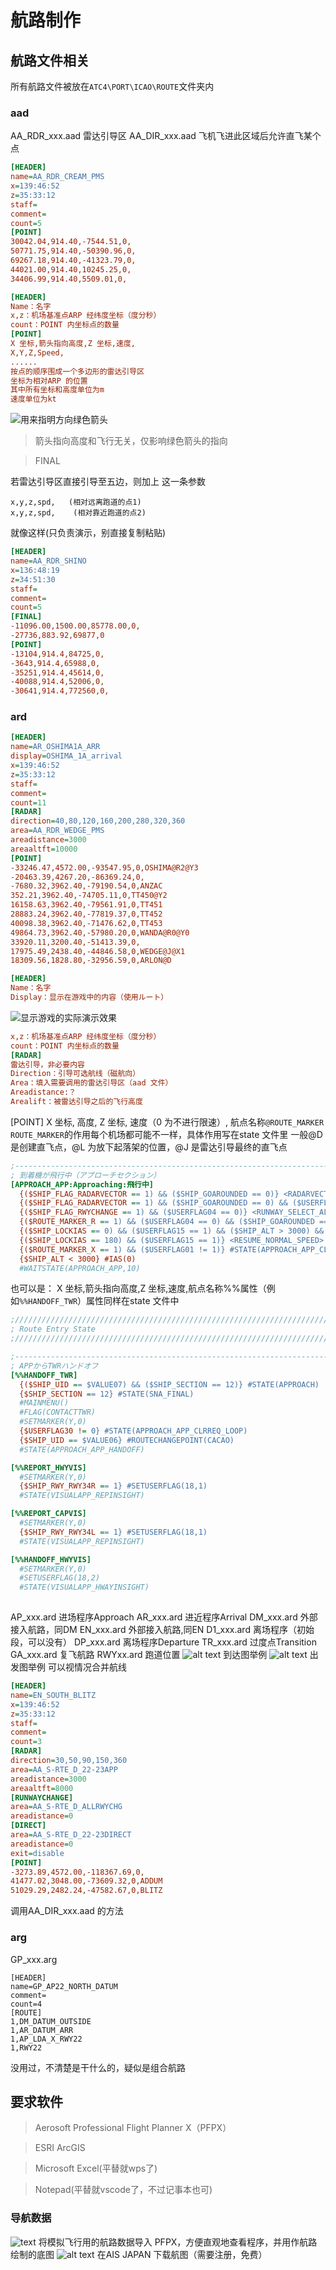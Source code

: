 # 航路制作
## 航路文件相关
所有航路文件被放在```ATC4\PORT\ICAO\ROUTE```文件夹内
### aad
AA_RDR_xxx.aad 
雷达引导区 
AA_DIR_xxx.aad 
飞机飞进此区域后允许直飞某个点 
```ini
[HEADER]
name=AA_RDR_CREAM_PMS
x=139:46:52
z=35:33:12
staff=
comment=
count=5
[POINT]
30042.04,914.40,-7544.51,0,
50771.75,914.40,-50390.96,0,
69267.18,914.40,-41323.79,0,
44021.00,914.40,10245.25,0,
34406.99,914.40,5509.01,0,
```
```ini
[HEADER] 
Name：名字 
x,z：机场基准点ARP 经纬度坐标（度分秒） 
count：POINT 内坐标点的数量 
[POINT] 
X 坐标,箭头指向高度,Z 坐标,速度, 
X,Y,Z,Speed, 
...... 
按点的顺序围成一个多边形的雷达引导区 
坐标为相对ARP 的位置 
其中所有坐标和高度单位为m 
速度单位为kt
```
![用来指明方向绿色箭头](./图片/箭头.png)
> 箭头指向高度和飞行无关，仅影响绿色箭头的指向

> FINAL

若雷达引导区直接引导至五边，则加上
这一条参数 
```
x,y,z,spd,   (相对远离跑道的点1) 
x,y,z,spd,    (相对靠近跑道的点2) 
```
就像这样(只负责演示，别直接复制粘贴)
```ini
[HEADER]
name=AA_RDR_SHINO
x=136:48:19
z=34:51:30
staff=
comment=
count=5
[FINAL]
-11096.00,1500.00,85778.00,0,
-27736,883.92,69877,0
[POINT]
-13104,914.4,84725,0,
-3643,914.4,65988,0,
-35251,914.4,45614,0,
-40088,914.4,52006,0,
-30641,914.4,772560,0,
```
### ard
```ini
[HEADER]
name=AR_OSHIMA1A_ARR
display=OSHIMA_1A_arrival
x=139:46:52
z=35:33:12
staff=
comment=
count=11
[RADAR]
direction=40,80,120,160,200,280,320,360
area=AA_RDR_WEDGE_PMS
areadistance=3000
areaaltft=10000
[POINT]
-33246.47,4572.00,-93547.95,0,OSHIMA@R2@Y3
-20463.39,4267.20,-86369.24,0,
-7680.32,3962.40,-79190.54,0,ANZAC
352.21,3962.40,-74705.11,0,TT450@Y2
16158.63,3962.40,-79561.91,0,TT451
28883.24,3962.40,-77819.37,0,TT452
40098.38,3962.40,-71476.62,0,TT453
49864.73,3962.40,-57980.20,0,WANDA@R0@Y0
33920.11,3200.40,-51413.39,0,
17975.49,2438.40,-44846.58,0,WEDGE@J@X1
18309.56,1828.80,-32956.59,0,ARLON@D
```
```ini
[HEADER] 
Name：名字 
Display：显示在游戏中的内容（使用ルート）
```
![显示游戏的实际演示效果](图片/指挥条.png)
```ini
x,z：机场基准点ARP 经纬度坐标（度分秒） 
count：POINT 内坐标点的数量 
[RADAR] 
雷达引导，非必要内容 
Direction：引导可选航线（磁航向） 
Area：填入需要调用的雷达引导区（aad 文件） 
Areadistance:？ 
Arealift：被雷达引导之后的飞行高度
```
[POINT] 
X 坐标,  高度, Z 坐标,  速度（0 为不进行限速）,  航点名称```@ROUTE_MARKER``` ```ROUTE_MARKER```的作用每个机场都可能不一样，具体作用写在state 文件里 一般@D 是创建直飞点，@L 为放下起落架的位置，@J 是雷达引导最终的直飞点
```Ini
;------------------------------------------------------------------------------------------------------------------------------------------------------
; 到着機が飛行中（アプローチセクション）
[APPROACH_APP:Approaching:飛行中]
  {($SHIP_FLAG_RADARVECTOR == 1) && ($SHIP_GOAROUNDED == 0)} <RADARVECTOR_SELECT>
  {($SHIP_FLAG_RADARVECTOR == 1) && ($SHIP_GOAROUNDED == 0) && ($USERFLAG01 == 1)} <FINALAPPROACH>
  {($SHIP_FLAG_RWYCHANGE == 1) && ($USERFLAG04 == 0)} <RUNWAY_SELECT_ALL>
  {($ROUTE_MARKER_R == 1) && ($USERFLAG04 == 0) && ($SHIP_GOAROUNDED == 1)} <RUNWAY_SELECT_GA>
  {($SHIP_LOCKIAS == 0) && ($USERFLAG15 == 1) && ($SHIP_ALT > 3000) && ($SHIP_ALT < 10000)} <REDUCE_SPEED_180>
  {($SHIP_LOCKIAS == 180) && ($USERFLAG15 == 1)} <RESUME_NORMAL_SPEED>
  {($ROUTE_MARKER_X == 1) && ($USERFLAG01 != 1)} #STATE(APPROACH_APP_CLR)
  {$SHIP_ALT < 3000} #IAS(0)
  #WAITSTATE(APPROACH_APP,10)
```
也可以是： 
X 坐标,箭头指向高度,Z 坐标,速度,航点名称%%属性（例如```%%HANDOFF_TWR```）属性同样在state 文件中
```ini
;//////////////////////////////////////////////////////////////////////////////////////////////////////////////////////////////////////////////////////
; Route Entry State
;//////////////////////////////////////////////////////////////////////////////////////////////////////////////////////////////////////////////////////

;------------------------------------------------------------------------------------------------------------------------------------------------------
; APPからTWRハンドオフ
[%%HANDOFF_TWR]
  {($SHIP_UID == $VALUE07) && ($SHIP_SECTION == 12)} #STATE(APPROACH)
  {$SHIP_SECTION == 12} #STATE(SNA_FINAL)
  #MAINMENU()
  #FLAG(CONTACTTWR)
  #SETMARKER(Y,0)
  {$USERFLAG30 != 0} #STATE(APPROACH_APP_CLRREQ_LOOP)
  {$SHIP_UID == $VALUE06} #ROUTECHANGEPOINT(CACAO)
  #STATE(APPROACH_APP_HANDOFF)

[%%REPORT_HWYVIS]
  #SETMARKER(Y,0)
  {$SHIP_RWY_RWY34R == 1} #SETUSERFLAG(18,1)
  #STATE(VISUALAPP_REPINSIGHT)

[%%REPORT_CAPVIS]
  #SETMARKER(Y,0)
  {$SHIP_RWY_RWY34L == 1} #SETUSERFLAG(18,1)
  #STATE(VISUALAPP_REPINSIGHT)

[%%HANDOFF_HWYVIS]
  #SETMARKER(Y,0)
  #SETUSERFLAG(18,2)
  #STATE(VISUALAPP_HWAYINSIGHT)
  
```
AP_xxx.ard 
进场程序Approach 
AR_xxx.ard 
进近程序Arrival 
DM_xxx.ard 
外部接入航路，同DM 
EN_xxx.ard 
外部接入航路,同EN 
D1_xxx.ard 
离场程序（初始段，可以没有） 
DP_xxx.ard 
离场程序Departure 
TR_xxx.ard 
过度点Transition 
GA_xxx.ard 
复飞航路 
RWYxx.ard 
跑道位置 
![alt text](图片/航路0.png)
到达图举例 
![alt text](图片/航路2.png)
出发图举例 
可以视情况合并航线
```ini
[HEADER]
name=EN_SOUTH_BLITZ
x=139:46:52
z=35:33:12
staff=
comment=
count=3
[RADAR]
direction=30,50,90,150,360
area=AA_S-RTE_D_22-23APP
areadistance=3000
areaaltft=8000
[RUNWAYCHANGE]
area=AA_S-RTE_D_ALLRWYCHG
areadistance=0
[DIRECT]
area=AA_S-RTE_D_22-23DIRECT
areadistance=0
exit=disable
[POINT]
-3273.89,4572.00,-118367.69,0,
41477.02,3048.00,-73609.32,0,ADDUM
51029.29,2482.24,-47582.67,0,BLITZ
```
调用AA_DIR_xxx.aad 的方法
### arg
GP_xxx.arg
```
[HEADER]
name=GP_AP22_NORTH_DATUM
comment=
count=4
[ROUTE]
1,DM_DATUM_OUTSIDE
1,AR_DATUM_ARR
1,AP_LDA_X_RWY22
1,RWY22
```
没用过，不清楚是干什么的，疑似是组合航路
## 要求软件
> Aerosoft Professional Flight Planner X（PFPX）

> ESRI ArcGIS

> Microsoft Excel(平替就wps了)

> Notepad(平替就vscode了，不过记事本也可)

### 导航数据
![text](图片/软件0.png)
将模拟飞行用的航路数据导入 PFPX，方便直观地查看程序，并用作航路绘制的底图
![alt text](图片/软件1.png)
在AIS JAPAN 下载航图（需要注册，免费）